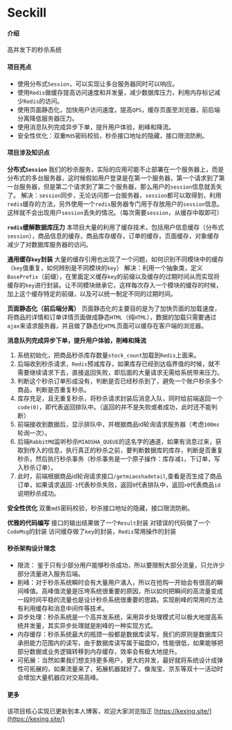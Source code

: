# Seckill

#### 介绍
高并发下的秒杀系统

#### 项目亮点

 - 使用分布式`Session`，可以实现让多台服务器同时可以响应。
 - 使用`Redis`做缓存提高访问速度和并发量，减少数据库压力，利用内存标记减少`Redis`的访问。
 - 使用页面静态化，加快用户访问速度，提高`QPS`，缓存页面至浏览器，前后端分离降低服务器压力。
 - 使用消息队列完成异步下单，提升用户体验，削峰和降流。
 - 安全性优化：双重`Md5`密码校验，秒杀接口地址的隐藏，接口限流防刷。

#### 项目涉及知识点
**分布式`Session`**
我们的秒杀服务，实际的应用可能不止部署在一个服务器上，而是分布式的多台服务器，这时候假如用户登录是在第一个服务器，第一个请求到了第一台服务器，但是第二个请求到了第二个服务器，那么用户的`session`信息就丢失了。
解决：`session`同步，无论访问那一台服务器，`session`都可以取得到，利用`redis`缓存的方法，另外使用一个`redis`服务器专门用于存放用户的`session`信息。这样就不会出现用户`session`丢失的情况。（每次需要`session`，从缓存中取即可）

**`redis`缓解数据库压力**
本项目大量的利用了缓存技术，包括用户信息缓存（分布式`session`），商品信息的缓存，商品库存缓存，订单的缓存，页面缓存，对象缓存减少了对数据库服务器的访问。

**通用缓存`key`封装**
大量的缓存引用也出现了一个问题，如何识别不同模块中的缓存（`key`值重复，如何辨别是不同模块的`key`）
解决：利用一个抽象类，定义`BasePrefix`（前缀），在里面定义缓存`key`的前缀以及缓存的过期时间从而实现将缓存的`key`进行封装。让不同模块继承它，这样每次存入一个模块的缓存的时候，加上这个缓存特定的前缀，以及可以统一制定不同的过期时间。

**页面静态化（前后端分离）**
页面静态化的主要目的是为了加快页面的加载速度，将商品的详情和订单详情页面做成静态`HTML`（纯`HTML`），数据的加载只需要通过`ajax`来请求服务器，并且做了静态化`HTML`页面可以缓存在客户端的浏览器。

**消息队列完成异步下单，提升用户体验，削峰和降流**
 1. 系统初始化，把商品秒杀库存数量`stock_count`加载到`Redis`上面来。
 2. 后端收到秒杀请求，`Redis`预减库存，如果库存已经到达临界值的时候，就不需要继续请求下去，直接返回失败，即后面的大量请求无需给系统带来压力。
 3. 判断这个秒杀订单形成没有，判断是否已经秒杀到了，避免一个账户秒杀多个商品，判断是否重复秒杀。
 4. 库存充足，且无重复秒杀，将秒杀请求封装后消息入队，同时给前端返回一个`code(0)`，即代表返回排队中。（返回的并不是失败或者成功，此时还不能判断）
 5. 前端接收到数据后，显示排队中，并根据商品id轮询请求服务器（考虑`100ms`轮询一次）。
 6. 后端`RabbitMQ`监听秒杀`MIAOSHA_QUEUE`的这名字的通道，如果有消息过来，获取到传入的信息，执行真正的秒杀之前，要判断数据库的库存，判断是否重复秒杀，然后执行秒杀事务（秒杀事务是一个原子操作：库存减`1`，下订单，写入秒杀订单）。
 7. 此时，前端根据商品id轮询请求接口`/getmiaoshadetail`,查看是否生成了商品订单，如果请求返回`-1`代表秒杀失败，返回`0`代表排队中，返回`>0`代表商品`id`说明秒杀成功。

**安全性优化**
双重`md5`密码校验，秒杀接口地址的隐藏，接口限流防刷。

**优雅的代码编写**
接口的输出结果做了一个`Result`封装
对错误的代码做了一个`CodeMsg`的封装
访问缓存做了`key`的封装，`Redis`常用操作的封装


#### 秒杀架构设计理念
 - 限流： 鉴于只有少部分用户能够秒杀成功，所以要限制大部分流量，只允许少部分流量进入服务后端。
 - 削峰：对于秒杀系统瞬时会有大量用户涌入，所以在抢购一开始会有很高的瞬间峰值。高峰值流量是压垮系统很重要的原因，所以如何把瞬间的高流量变成一段时间平稳的流量也是设计秒杀系统很重要的思路。实现削峰的常用的方法有利用缓存和消息中间件等技术。
 - 异步处理：秒杀系统是一个高并发系统，采用异步处理模式可以极大地提高系统并发量，其实异步处理就是削峰的一种实现方式。
 - 内存缓存：秒杀系统最大的瓶颈一般都是数据库读写，我们的原则是数据库只承担能力范围内的读写，由于数据库读写属于磁盘IO，性能很低，如果能够把部分数据或业务逻辑转移到内存缓存，效率会有极大地提升。
 - 可拓展：当然如果我们想支持更多用户，更大的并发，最好就将系统设计成弹性可拓展的，如果流量来了，拓展机器就好了。像淘宝、京东等双十一活动时会增加大量机器应对交易高峰。

#### 更多
该项目核心实现已更新到本人博客，欢迎大家浏览指正
 [https://kexing.site/](https://kexing.site/)

